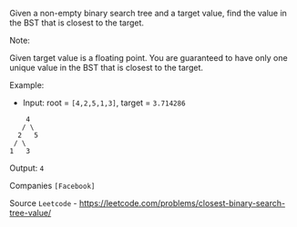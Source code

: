 Given a non-empty binary search tree and a target value, find the value in the BST that is closest to the target.

Note:

Given target value is a floating point.
You are guaranteed to have only one unique value in the BST that is closest to the target.

Example:

- Input: root = `[4,2,5,1,3]`, target = `3.714286`

```
    4
   / \
  2   5
 / \
1   3
```

Output: `4`

Companies `[Facebook]`

Source `Leetcode` - https://leetcode.com/problems/closest-binary-search-tree-value/
